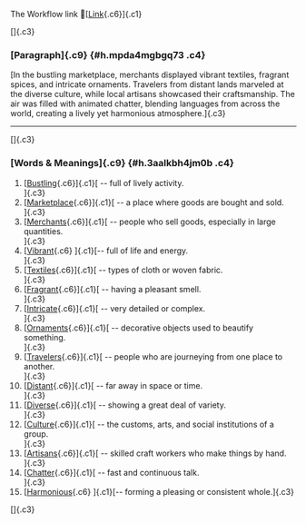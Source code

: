 The Workflow link
👏[[Link](https://www.google.com/url?q=http://www.google.com&sa=D&source=editors&ust=1757974789463642&usg=AOvVaw22MBpvNCRQPPrKlPM1txgI){.c6}]{.c1}

[]{.c3}

### [Paragraph]{.c9} {#h.mpda4mgbgq73 .c4}

[In the bustling marketplace, merchants displayed vibrant textiles,
fragrant spices, and intricate ornaments. Travelers from distant lands
marveled at the diverse culture, while local artisans showcased their
craftsmanship. The air was filled with animated chatter, blending
languages from across the world, creating a lively yet harmonious
atmosphere.]{.c3}

------------------------------------------------------------------------

[]{.c3}

### [Words & Meanings]{.c9} {#h.3aalkbh4jm0b .c4}

1.  [[Bustling](https://www.google.com/url?q=http://www.google.com&sa=D&source=editors&ust=1757974789464438&usg=AOvVaw0DeIieVpGRrdM7K_7sYJ09){.c6}]{.c1}[ --
    full of lively activity.\
    ]{.c3}
2.  [[Marketplace](https://www.google.com/url?q=http://www.google.com&sa=D&source=editors&ust=1757974789464613&usg=AOvVaw21NJfxzT-bQF_M2tYRsN6F){.c6}]{.c1}[ --
    a place where goods are bought and sold.\
    ]{.c3}
3.  [[Merchants](https://www.google.com/url?q=http://www.google.com&sa=D&source=editors&ust=1757974789464773&usg=AOvVaw1xRgkfUy3N4Pkrslc7LvIN){.c6}]{.c1}[ --
    people who sell goods, especially in large quantities.\
    ]{.c3}
4.  [[Vibrant](https://www.google.com/url?q=http://www.google.com&sa=D&source=editors&ust=1757974789465020&usg=AOvVaw1VbmsfvqrPumHzYe2PCrfk){.c6}
    ]{.c1}[-- full of life and energy.\
    ]{.c3}
5.  [[Textiles](https://www.google.com/url?q=http://www.google.com&sa=D&source=editors&ust=1757974789465195&usg=AOvVaw0mzq8JYpOkh9XDJrso1NnH){.c6}]{.c1}[ --
    types of cloth or woven fabric.\
    ]{.c3}
6.  [[Fragrant](https://www.google.com/url?q=http://www.google.com&sa=D&source=editors&ust=1757974789465335&usg=AOvVaw3W6lQrwaKuYHkUC3eYvHso){.c6}]{.c1}[ --
    having a pleasant smell.\
    ]{.c3}
7.  [[Intricate](https://www.google.com/url?q=http://www.google.com&sa=D&source=editors&ust=1757974789465456&usg=AOvVaw1qT3qvcxt7M42Z0erUCvfJ){.c6}]{.c1}[ --
    very detailed or complex.\
    ]{.c3}
8.  [[Ornaments](https://www.google.com/url?q=http://www.google.com&sa=D&source=editors&ust=1757974789465592&usg=AOvVaw0kT7t60wyCzGV0i8WczLcZ){.c6}]{.c1}[ --
    decorative objects used to beautify something.\
    ]{.c3}
9.  [[Travelers](https://www.google.com/url?q=http://www.google.com&sa=D&source=editors&ust=1757974789465769&usg=AOvVaw1LIkzKJ_yjm0Xq-WQaZZ6n){.c6}]{.c1}[ --
    people who are journeying from one place to another.\
    ]{.c3}
10. [[Distant](https://www.google.com/url?q=http://www.google.com&sa=D&source=editors&ust=1757974789465928&usg=AOvVaw2jQbdhBu-YhWLkBcITN35q){.c6}]{.c1}[ --
    far away in space or time.\
    ]{.c3}
11. [[Diverse](https://www.google.com/url?q=http://www.google.com&sa=D&source=editors&ust=1757974789466049&usg=AOvVaw1c03naMTyz4LOHIzG2zQK2){.c6}]{.c1}[ --
    showing a great deal of variety.\
    ]{.c3}
12. [[Culture](https://www.google.com/url?q=http://www.google.com&sa=D&source=editors&ust=1757974789466181&usg=AOvVaw3iY5vGfGV8QmBQNDRKewj-){.c6}]{.c1}[ --
    the customs, arts, and social institutions of a group.\
    ]{.c3}
13. [[Artisans](https://www.google.com/url?q=http://www.google.com&sa=D&source=editors&ust=1757974789466335&usg=AOvVaw22WMXAUbtrvrbAOWHW2emI){.c6}]{.c1}[ --
    skilled craft workers who make things by hand.\
    ]{.c3}
14. [[Chatter](https://www.google.com/url?q=http://www.google.com&sa=D&source=editors&ust=1757974789466498&usg=AOvVaw1aVlk7s1h266gfeMmyQ66a){.c6}]{.c1}[ --
    fast and continuous talk.\
    ]{.c3}
15. [[Harmonious](https://www.google.com/url?q=http://www.google.com&sa=D&source=editors&ust=1757974789466629&usg=AOvVaw3sNTWyEEtL1t05lF_rK6w-){.c6}
    ]{.c1}[-- forming a pleasing or consistent whole.]{.c3}

[]{.c3}
